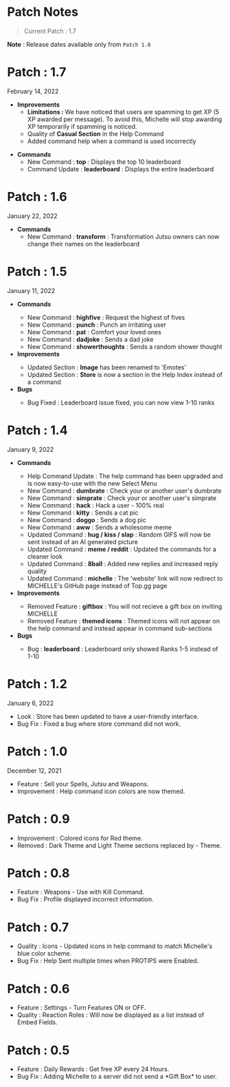 # Patch Notes

> Current Patch : 1.7

**Note** : Release dates available only from `Patch 1.0`

# Patch : 1.7
February 14, 2022

<ul>
  <li><b>Improvements</b>
    <ul>
      <li><b>Limitations : </b>We have noticed that users are spamming to get XP (5 XP awarded per message). To avoid this, Michelle will stop awarding XP temporarily if spamming is noticed. 
      <li>Quality of <strong>Casual Section</strong> in the Help Command</li>
      <li>Added command help when a command is used incorrectly</li>
    </ul>
  </li>
</ul>
<ul>
  <li><b>Commands</b>
    <ul>
      <li>New Command : <strong>top</strong> : Displays the top 10 leaderboard</li>
      <li>Command Update : <strong>leaderboard</strong> : Displays the entire leaderboard</li>
    </ul>
  </li>
</ul>

# Patch : 1.6
January 22, 2022

<ul>
  <li><b>Commands</b>
    <ul>
      <li>New Command : <strong>transform</strong> : Transformation Jutsu owners can now change their names on the leaderboard</li>
    </ul>
  </li>
</ul>

# Patch : 1.5
January 11, 2022

<ul>
  <li><b>Commands</b></li>
  <ul>
    <li>New Command : <strong>highfive</strong> : Request the highest of fives</li>
    <li>New Command : <strong>punch</strong> : Punch an irritating user</li>
    <li>New Command : <strong>pat</strong> : Comfort your loved ones</li>
    <li>New Command : <strong>dadjoke</strong> : Sends a dad joke</li>
    <li>New Command : <strong>showerthoughts</strong> : Sends a random shower thought</li>
  </ul>
  <li><b>Improvements</b></li>
  <ul>
    <li>Updated Section : <strong>Image</strong> has been renamed to 'Emotes'
    <li>Updated Section : <strong>Store</strong> is now a section in the Help Index instead of a command
  </ul>
  <li><b>Bugs</b></li>
  <ul>
    <li>Bug Fixed : Leaderboard issue fixed, you can now view 1-10 ranks</li>
  </ul>
</ul>

# Patch : 1.4
January 9, 2022

<ul>
  <li><b>Commands</b></li>
  <ul>
  <li>Help Command Update : The help command has been upgraded and is now easy-to-use with the new Select Menu</li>
  <li>New Command : <strong>dumbrate</strong> : Check your or another user's dumbrate</li>
  <li>New Command : <strong>simprate</strong> : Check your or another user's simprate</li>
  <li>New Command : <strong>hack</strong> : Hack a user - 100% real</li>
  <li>New Command : <strong>kitty</strong> : Sends a cat pic</li>
  <li>New Command : <strong>doggo</strong> : Sends a dog pic</li>
  <li>New Command : <strong>aww</strong> : Sends a wholesome meme</li>
  <li>Updated Command : <strong>hug / kiss / slap</strong> : Random GIFS will now be sent instead of an AI generated picture</li>
  <li>Updated Command : <strong>meme / reddit</strong> : Updated the commands for a cleaner look</li>
  <li>Updated Command : <strong>8ball</strong> : Added new replies and increased reply quality</li>
  <li>Updated Command : <strong>michelle</strong> : The 'website' link will now redirect to MICHELLE's GitHub page instead of Top.gg page</li>
  </ul>
  <li><b>Improvements</b></li>
  <ul>
  <li>Removed Feature : <strong>giftbox</strong> : You will not recieve a gift box on inviting MICHELLE</li>
  <li>Removed Feature : <strong>themed icons</strong> : Themed icons will not appear on the help command and instead appear in command sub-sections</li>
  </ul>
  <li><b>Bugs</b></li>
  <ul>
  <li>Bug : <strong>leaderboard</strong> : Leaderboard only showed Ranks 1-5 instead of 1-10</li>
  </ul>
</ul>

# Patch : 1.2
January 6, 2022

<ul>
  <li>Look : Store has been updated to have a user-friendly interface.</li>
  <li>Bug Fix : Fixed a bug where store command did not work.</li>
</ul>

# Patch : 1.0
December 12, 2021
 
<ul>
  <li>Feature : Sell your Spells, Jutsu and Weapons.</li>
  <li>Improvement : Help command icon colors are now themed.</li>
</ul>

# Patch : 0.9

<ul>
  <li>Improvement : Colored icons for Red theme.</li>
  <li>Removed : Dark Theme and Light Theme sections replaced by - Theme.</li>
</ul>

# Patch : 0.8

<ul>
  <li>Feature : Weapons - Use with Kill Command.</li>
  <li>Bug Fix : Profile displayed incorrect information.</li>
</ul>

# Patch : 0.7

<ul>
  <li>Quality : Icons - Updated icons in help command to match Michelle's blue color scheme.</li>
  <li>Bug Fix : Help Sent multiple times when PROTIPS were Enabled.</li>
</ul>

# Patch : 0.6

<ul>
  <li>Feature : Settings - Turn Features ON or OFF.</li>
  <li>Quality : Reaction Roles : Will now be displayed as a list instead of Embed Fields.</li>
</ul>

# Patch : 0.5

<ul>
  <li>Feature : Daily Rewards : Get free XP every 24 Hours.</li>
  <li>Bug Fix : Adding Michelle to a server did not send a *Gift Box* to user.</li>
</ul>
